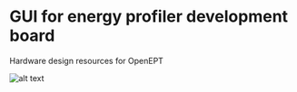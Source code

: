 # GUI for energy profiler development board
Hardware design resources for OpenEPT


![alt text](https://nlnet.nl/image/logo_nlnet.svg)